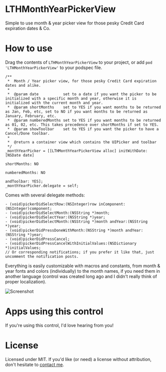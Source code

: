 # LTHMonthYearPickerView
Simple to use month & year picker view for those pesky Credit Card expiration dates & Co.

# How to use
Drag the contents of `LTHMonthYearPickerView` to your project, or add `pod 'LTHMonthYearPickerView'` to your podspec file.

```objc
/**
 *  Month / Year picker view, for those pesky Credit Card expiration dates and alike.
 *
 *  @param date           set to a date if you want the picker to be initialized with a specific month and year, otherwise it is initialized with the current month and year.
 *  @param shortMonths    set to YES if you want months to be returned as Jan, Feb, etc, set to NO if you want months to be returned as January, February, etc.
 *  @param numberedMonths set to YES if you want months to be returned as 01, 02, etc. This takes precedence over shortMonths if set to YES.
 *  @param showToolbar    set to YES if you want the picker to have a Cancel/Done toolbar.
 *
 *  @return a container view which contains the UIPicker and toolbar
 */
_monthYearPicker = [[LTHMonthYearPickerView alloc] initWithDate: [NSDate date]
																	 shortMonths: NO
												 				 numberedMonths: NO
													 				  andToolbar: YES];
_monthYearPicker.delegate = self;
```

Comes with several delegate methods:
```objc
- (void)pickerDidSelectRow:(NSInteger)row inComponent:(NSInteger)component;
- (void)pickerDidSelectMonth:(NSString *)month;
- (void)pickerDidSelectYear:(NSString *)year;
- (void)pickerDidSelectMonth:(NSString *)month andYear:(NSString *)year;
- (void)pickerDidPressDoneWithMonth:(NSString *)month andYear:(NSString *)year;
- (void)pickerDidPressCancel;
- (void)pickerDidPressCancelWithInitialValues:(NSDictionary *)initialValues;
// Or corresponding notifications; if you prefer it like that, just uncomment the notification posts.
```

Everything is easily customizable with macros and constants, from month & year fonts and colors (individually) to the month names, if you need them in another language (control was created long ago and I didn't really think of proper localization).

![Screenshot](https://rolandleth.com/images/monthyearpickerview/Screenshot.png)

# Apps using this control
If you're using this control, I'd love hearing from you!

# License
Licensed under MIT. If you'd like (or need) a license without attribution, don't hesitate to [contact me](mailto:roland@rolandleth.com).